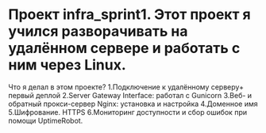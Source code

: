 # Проект infra_sprint1. Этот проект я учился разворачивать на удалённом сервере и работать с ним через Linux.
Что я делал в этом проекте?
1.Подключение к удалённому серверу+ первый деплой
2.Server Gateway Interface: работал с Gunicorn
3.Веб- и обратный прокси-сервер Nginx: установка и настройка
4.Доменное имя
5.Шифрование. HTTPS
6.Мониторинг доступности и сбор ошибок при помощи UptimeRobot.

